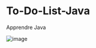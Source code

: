 # To-Do-List-Java
Apprendre Java

![image](https://user-images.githubusercontent.com/73278758/175330164-63b8d51a-9214-406a-9a9f-910684d07326.png)
